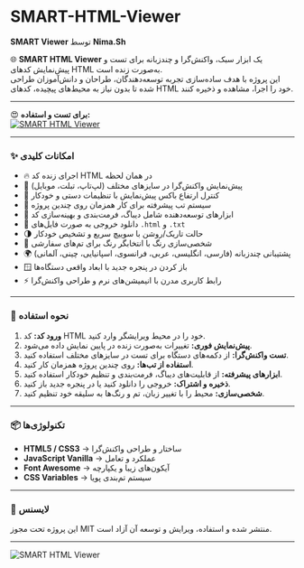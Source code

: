 # SMART-HTML-Viewer 
**SMART Viewer** توسط **Nima.Sh**  

🌐 **SMART HTML Viewer** یک ابزار سبک، واکنش‌گرا و چندزبانه برای تست و پیش‌نمایش کدهای HTML به‌صورت زنده است.  
این پروژه با هدف ساده‌سازی تجربه توسعه‌دهندگان، طراحان و دانش‌آموزان طراحی شده تا بدون نیاز به محیط‌های پیچیده، کدهای HTML خود را اجرا، مشاهده و ذخیره کنند.  

---

😍 **برای تست و استفاده:**   
[![SMART HTML Viewer](https://img.shields.io/badge/SMART%20HTML%20Viewer-View-87CEEB?style=for-the-badge&logoColor=gray)](https://Nima-Shaheswarzadeh.github.io/SMART-HTML-Viewer)

---

### ✨ امکانات کلیدی
- 🔥 اجرای زنده کد HTML در همان لحظه  
- 📱 پیش‌نمایش واکنش‌گرا در سایزهای مختلف (لپ‌تاپ، تبلت، موبایل)  
- 📏 کنترل ارتفاع باکس پیش‌نمایش با تنظیمات دستی و خودکار  
- 📝 سیستم تب پیشرفته برای کار همزمان روی چندین پروژه  
- 🔧 ابزارهای توسعه‌دهنده شامل دیباگ، فرمت‌بندی و بهینه‌سازی کد  
- 💾 دانلود خروجی به صورت فایل‌های `.html` و `.txt`  
- 🌗 حالت تاریک/روشن با سوییچ سریع و تشخیص خودکار  
- 🎨 شخصی‌سازی رنگ با انتخابگر رنگ برای تم‌های سفارشی  
- 🌍 پشتیبانی چندزبانه (فارسی، انگلیسی، عربی، فرانسوی، اسپانیایی، چینی، آلمانی)  
- 🪟 باز کردن در پنجره جدید با ابعاد واقعی دستگاه‌ها  
- ⚡ رابط کاربری مدرن با انیمیشن‌های نرم و طراحی واکنش‌گرا  

---

### 🚀 نحوه استفاده
1. **ورود کد:** کد HTML خود را در محیط ویرایشگر وارد کنید.  
2. **پیش‌نمایش فوری:** تغییرات به‌صورت زنده در پایین نمایش داده می‌شود.  
3. **تست واکنش‌گرا:** از دکمه‌های دستگاه برای تست در سایزهای مختلف استفاده کنید.  
4. **استفاده از تب‌ها:** روی چندین پروژه همزمان کار کنید.  
5. **ابزارهای پیشرفته:** از قابلیت‌های دیباگ، فرمت‌بندی و تنظیم خودکار استفاده کنید.  
6. **ذخیره و اشتراک:** خروجی را دانلود کنید یا در پنجره جدید باز کنید.  
7. **شخصی‌سازی:** محیط را با تغییر زبان، تم و رنگ‌ها به سلیقه خود تنظیم کنید.  

---

### 📦 تکنولوژی‌ها
- **HTML5 / CSS3** → ساختار و طراحی واکنش‌گرا  
- **JavaScript Vanilla** → عملکرد و تعامل  
- **Font Awesome** → آیکون‌های زیبا و یکپارچه  
- **CSS Variables** → سیستم تم‌بندی پویا  

---

### 📁 لایسنس  
این پروژه تحت مجوز MIT منتشر شده و استفاده، ویرایش و توسعه آن آزاد است.

---

![SMART HTML Viewer](https://raw.githubusercontent.com/Nima-Shaheswarzadeh/SMART-HTML-Viewer/main/Welcome-Page.jpeg)


